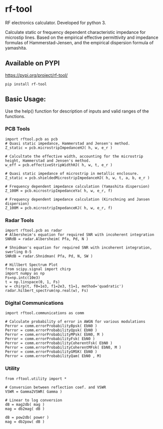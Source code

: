 # rf-tool
RF electronics calculator.
Developed for python 3.

Calculate static or frequency dependent characteristic impedance for microstip lines.
Based on the empirical effective permittivity and impedance formulas of Hammerstad-Jensen, and the empirical dispersion formula of yamashita.

## Available on PYPI
https://pypi.org/project/rf-tool/
```
pip install rf-tool
```

## Basic Usage:

Use the help() function for description of inputs and valid ranges of the functions.

### PCB Tools
```
import rftool.pcb as pcb
# Quasi static impedance, Hammerstad and Jensen's method.
Z_static = pcb.microstripImpedanceHJ( h, w, e_r )

# Calcultate the effective width, accounting for the microstrip height, Hammerstad and Jensen's method.
w_eff = pcb.effectiveStripWidthHJ( h, w, t, e_r )

# Quasi static impedance of microstrip in metallic enclosure.
Z_static = pcb.shieldedMicrostripImpedanceHJ( h, w, t, a, b, e_r )

# Frequency dependent impedance calculation (Yamashita dispersion)
Z_100M = pcb.microstripImpedanceYa( h, w, e_r, f)

# Frequency dependent impedance calculation (Kirschning and Jansen dispersion)
Z_100M = pcb.microstripImpedanceKJ( h, w, e_r, f)

```

### Radar Tools
```
import rftool.pcb as radar
# Albersheim's equation for required SNR with incoherent integration
SNRdB = radar.Albersheim( Pfa, Pd, N )

# Shnidman's equation for required SNR with incoherent integration, swerling 0-5
SNRdB = radar.Shnidman( Pfa, Pd, N, SW )

# Hillbert Spectrum Plot
from scipy.signal import chirp
import numpy as np
Fs=np.intc(10e3)
t = np.linspace(0, 1, Fs)
w = chirp(t, f0=1e3, f1=2e3, t1=1, method='quadratic')
radar.hilbert_spectrum(np.real(w), Fs)
```

### Digital Communications
```
import rftool.communications as comm

# Calculate probability of error in AWGN for various modulations
Perror = comm.errorProbabilityBpsk( EbN0 )
Perror = comm.errorProbabilityQpsk( EbN0 )
Perror = comm.errorProbabilityMPsk( EbN0, M )
Perror = comm.errorProbabilityFsk( EbN0 )
Perror = comm.errorProbabilityCoherentFsk( EbN0 )
Perror = comm.errorProbabilityCoherentMFsk( EbN0, M )
Perror = comm.errorProbabilityGMSK( EbN0 )
Perror = comm.errorProbabilityQam( EbN0 , M)
```

### Utility
```
from rftool.utility import *

# Conversion between reflection coef. and VSWR
VSWR = Gamma2VSWR( Gamma )

# Linear to log conversion 
dB = mag2db( mag )
mag = db2mag( dB )

dB = pow2db( power )
mag = db2pow( dB )
```

